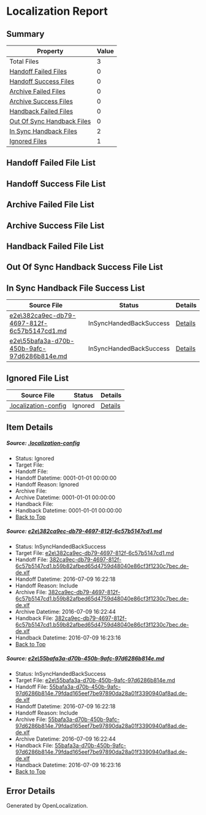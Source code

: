 # <a name='report-top'></a> Localization Report

## Summary
 Property | Value 
 -------- | ----- 
 Total Files | 3
[ Handoff Failed Files ](#handoff-failed-list)| 0
[ Handoff Success Files ](#handoff-success-list)| 0
[ Archive Failed Files ](#archive-failed-list)| 0
[ Archive Success Files ](#archive-success-list)| 0
[ Handback Failed Files ](#handback-failed-list)| 0
[ Out Of Sync Handback Files ](#outofsync-handback-success-list)| 0
[ In Sync Handback Files ](#insync-handback-success-list)| 2
[ Ignored Files ](#ignored-list)| 1

## <a name='handoff-failed-list'></a> Handoff Failed File List

## <a name='handoff-success-list'></a> Handoff Success File List

## <a name='archive-failed-list'></a> Archive Failed File List

## <a name='archive-success-list'></a> Archive Success File List

## <a name='handback-failed-list'></a> Handback Failed File List

## <a name='outofsync-handback-success-list'></a> Out Of Sync Handback Success File List

## <a name='insync-handback-success-list'></a> In Sync Handback File Success List
 Source File | Status | Details 
 ----------- | ------ | ------- 
 [e2e\382ca9ec-db79-4697-812f-6c57b5147cd1.md](https://github.com/OpenLocalizationTestOrg/oltest/blob/7701c5b35e74ad9b49b565a055bcfd089d836a6c/e2e/382ca9ec-db79-4697-812f-6c57b5147cd1.md) | InSyncHandedBackSuccess | [Details](#353ac6a0e7ef9305640dc0b22446d863e7e9a1511)
 [e2e\55bafa3a-d70b-450b-9afc-97d6286b814e.md](https://github.com/OpenLocalizationTestOrg/oltest/blob/7701c5b35e74ad9b49b565a055bcfd089d836a6c/e2e/55bafa3a-d70b-450b-9afc-97d6286b814e.md) | InSyncHandedBackSuccess | [Details](#a670866bb6a2420429602ad55dff4a58af7f6be42)

## <a name='ignored-list'></a> Ignored File List
 Source File | Status | Details 
 ----------- | ------ | ------- 
 [.localization-config](https://github.com/OpenLocalizationTestOrg/oltest/blob/7701c5b35e74ad9b49b565a055bcfd089d836a6c/.localization-config) | Ignored | [Details](#3d4f252ac210baf56311d7e97dcc2db10974dbd20)

## Item Details
##### <a name='3d4f252ac210baf56311d7e97dcc2db10974dbd20'></a> Source: [.localization-config](https://github.com/OpenLocalizationTestOrg/oltest/blob/7701c5b35e74ad9b49b565a055bcfd089d836a6c/.localization-config)
* Status: Ignored
* Target File: 
* Handoff File: 
* Handoff Datetime: 0001-01-01 00:00:00
* Handoff Reason: Ignored
* Archive File: 
* Archive Datetime: 0001-01-01 00:00:00
* Handback File: 
* Handback Datetime: 0001-01-01 00:00:00
* [Back to Top](#report-top)

##### <a name='353ac6a0e7ef9305640dc0b22446d863e7e9a1511'></a> Source: [e2e\382ca9ec-db79-4697-812f-6c57b5147cd1.md](https://github.com/OpenLocalizationTestOrg/oltest/blob/7701c5b35e74ad9b49b565a055bcfd089d836a6c/e2e/382ca9ec-db79-4697-812f-6c57b5147cd1.md)
* Status: InSyncHandedBackSuccess
* Target File: [e2e\382ca9ec-db79-4697-812f-6c57b5147cd1.md](https://github.com/OpenLocalizationTestOrg/oltest-dede-fly/blob/e80a7e13b011b176abc1e9a1fc9a695ce6466875/e2e/382ca9ec-db79-4697-812f-6c57b5147cd1.md)
* Handoff File: [382ca9ec-db79-4697-812f-6c57b5147cd1.b59b82afbed65d4759d48040e86cf3f1230c7bec.de-de.xlf](https://github.com/OpenLocalizationTestOrg/olhandoff-e2e/blob/ab639ab78d686efb12e02d97392c9e94298641e4/ol-handoff/OpenLocalizationTestOrg/oltest-dede-fly/ci/ht/382ca9ec-db79-4697-812f-6c57b5147cd1.b59b82afbed65d4759d48040e86cf3f1230c7bec.de-de.xlf)
* Handoff Datetime: 2016-07-09 16:22:18
* Handoff Reason: Include
* Archive File: [382ca9ec-db79-4697-812f-6c57b5147cd1.b59b82afbed65d4759d48040e86cf3f1230c7bec.de-de.xlf](https://github.com/OpenLocalizationTestOrg/olhandoff-e2e/blob/7b751a53ea98899b06c62497e374dd418f837adb/ol-archive/OpenLocalizationTestOrg/oltest-dede-fly/ci/ht/382ca9ec-db79-4697-812f-6c57b5147cd1.b59b82afbed65d4759d48040e86cf3f1230c7bec.de-de.xlf)
* Archive Datetime: 2016-07-09 16:22:44
* Handback File: [382ca9ec-db79-4697-812f-6c57b5147cd1.b59b82afbed65d4759d48040e86cf3f1230c7bec.de-de.xlf](https://github.com/OpenLocalizationTestOrg/olhandback-e2e/blob/29f651a3ea86bb42edc9239b27aa78887c83e95d/ol-handback/OpenLocalizationTestOrg/oltest-dede-fly/ci/ht/382ca9ec-db79-4697-812f-6c57b5147cd1.b59b82afbed65d4759d48040e86cf3f1230c7bec.de-de.xlf)
* Handback Datetime: 2016-07-09 16:23:16
* [Back to Top](#report-top)

##### <a name='a670866bb6a2420429602ad55dff4a58af7f6be42'></a> Source: [e2e\55bafa3a-d70b-450b-9afc-97d6286b814e.md](https://github.com/OpenLocalizationTestOrg/oltest/blob/7701c5b35e74ad9b49b565a055bcfd089d836a6c/e2e/55bafa3a-d70b-450b-9afc-97d6286b814e.md)
* Status: InSyncHandedBackSuccess
* Target File: [e2e\55bafa3a-d70b-450b-9afc-97d6286b814e.md](https://github.com/OpenLocalizationTestOrg/oltest-dede-fly/blob/e80a7e13b011b176abc1e9a1fc9a695ce6466875/e2e/55bafa3a-d70b-450b-9afc-97d6286b814e.md)
* Handoff File: [55bafa3a-d70b-450b-9afc-97d6286b814e.79fdad165eef7be97890da28a01f3390940af8ad.de-de.xlf](https://github.com/OpenLocalizationTestOrg/olhandoff-e2e/blob/ab639ab78d686efb12e02d97392c9e94298641e4/ol-handoff/OpenLocalizationTestOrg/oltest-dede-fly/ci/ht/55bafa3a-d70b-450b-9afc-97d6286b814e.79fdad165eef7be97890da28a01f3390940af8ad.de-de.xlf)
* Handoff Datetime: 2016-07-09 16:22:18
* Handoff Reason: Include
* Archive File: [55bafa3a-d70b-450b-9afc-97d6286b814e.79fdad165eef7be97890da28a01f3390940af8ad.de-de.xlf](https://github.com/OpenLocalizationTestOrg/olhandoff-e2e/blob/7b751a53ea98899b06c62497e374dd418f837adb/ol-archive/OpenLocalizationTestOrg/oltest-dede-fly/ci/ht/55bafa3a-d70b-450b-9afc-97d6286b814e.79fdad165eef7be97890da28a01f3390940af8ad.de-de.xlf)
* Archive Datetime: 2016-07-09 16:22:44
* Handback File: [55bafa3a-d70b-450b-9afc-97d6286b814e.79fdad165eef7be97890da28a01f3390940af8ad.de-de.xlf](https://github.com/OpenLocalizationTestOrg/olhandback-e2e/blob/29f651a3ea86bb42edc9239b27aa78887c83e95d/ol-handback/OpenLocalizationTestOrg/oltest-dede-fly/ci/ht/55bafa3a-d70b-450b-9afc-97d6286b814e.79fdad165eef7be97890da28a01f3390940af8ad.de-de.xlf)
* Handback Datetime: 2016-07-09 16:23:16
* [Back to Top](#report-top)


## Error Details

Generated by OpenLocalization.
